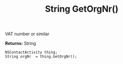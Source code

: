 ﻿---
uid: crmscript_ref_NSContactActivity_GetOrgNr
title: String GetOrgNr()
intellisense: NSContactActivity.GetOrgNr
keywords: NSContactActivity, GetOrgNr
so.topic: reference
---

VAT number or similar

**Returns:** String


```crmscript
NSContactActivity thing;
String orgNr  = thing.GetOrgNr();
```


